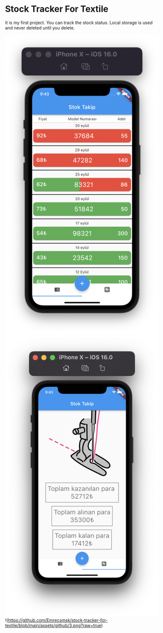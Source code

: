 # Stock Tracker For Textile 

It is my first project. You can track the stock status. Local storage is used and never deleted until you delete.

![](https://github.com/Emrecsmsk/stock-tracker-for-textile/blob/main/assets/github/1.png?raw=true)
![](https://github.com/Emrecsmsk/stock-tracker-for-textile/blob/main/assets/github/2.png?raw=true)
!(https://github.com/Emrecsmsk/stock-tracker-for-textile/blob/main/assets/github/3.png?raw=true)
